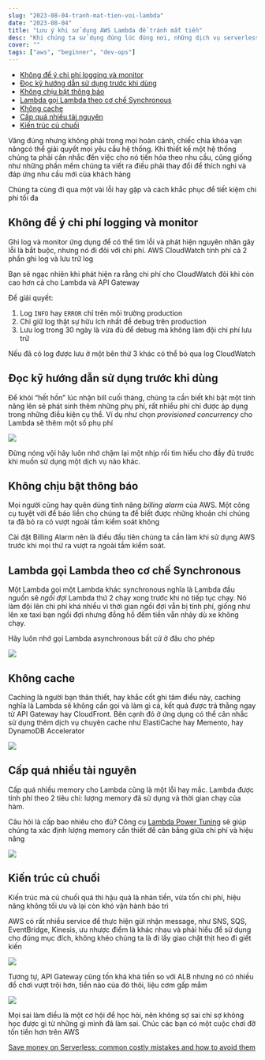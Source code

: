 ```yaml
---
slug: "2023-08-04-tranh-mat-tien-voi-lambda"
date: "2023-08-04"
title: "Lưu ý khi sử dụng AWS Lambda để tránh mất tiền"
desc: "Khi chúng ta sử dụng đúng lúc đúng nơi, những dịch vụ serverless như Lambda sẽ rẻ hơn so với hệ thống bình thường, chúng ta vẫn nghe quảng cáo nhan nhản serverless thì xài nhiêu trả nhiêu, an toàn hơn, khả năng mở rộng và phục hồi tốt hơn cách truyền thống, có thật sự đúng như quảng cáo không?"
cover: ""
tags: ["aws", "beginner", "dev-ops"]
---
```


<!-- TOC -->

- [Không để ý chi phí logging và monitor](#không-để-ý-chi-phí-logging-và-monitor)
- [Đọc kỹ hướng dẫn sử dụng trước khi dùng](#đọc-kỹ-hướng-dẫn-sử-dụng-trước-khi-dùng)
- [Không chịu bật thông báo](#không-chịu-bật-thông-báo)
- [Lambda gọi Lambda theo cơ chế Synchronous](#lambda-gọi-lambda-theo-cơ-chế-synchronous)
- [Không cache](#không-cache)
- [Cấp quá nhiều tài nguyên](#cấp-quá-nhiều-tài-nguyên)
- [Kiến trúc củ chuối](#kiến-trúc-củ-chuối)

<!-- /TOC -->

Vâng đúng nhưng không phải trong mọi hoàn cảnh, chiếc chìa khóa vạn năngcó thể giải quyết mọi yêu cầu hệ thống. Khi thiết kế một hệ thống chúng ta phải cân nhắc đến việc cho nó tiến hóa theo nhu cầu, cũng giống như những phần mềm chúng ta viết ra điều phải thay đổi để thích nghi và đáp ứng nhu cầu mới của khách hàng

Chúng ta cùng đi qua một vài lỗi hay gặp và cách khắc phục để tiết kiệm chi phí tối đa

## Không để ý chi phí logging và monitor

Ghi log và monitor ứng dụng để có thể tìm lỗi và phát hiện nguyên nhân gây lỗi là bắt buộc, nhưng nó đi đôi với chi phí. AWS CloudWatch tính phí cả 2 phần ghi log và lưu trữ log

Bạn sẽ ngạc nhiên khi phát hiện ra rằng chi phí cho CloudWatch đôi khi còn cao hơn cả cho Lambda và API Gateway

Để giải quyết:

1. Log `INFO` hay `ERROR` chỉ trên môi trường production
2. Chỉ giữ log thật sự hữu ích nhất để debug trên production
3. Lưu log trong 30 ngày là vừa đủ để debug mà không làm đội chi phí lưu trữ

Nếu đã có log được lưu ở một bên thứ 3 khác có thể bỏ qua log CloudWatch

## Đọc kỹ hướng dẫn sử dụng trước khi dùng

Để khỏi “hết hồn” lúc nhận bill cuối tháng, chúng ta cần biết khi bật một tính năng lên sẽ phát sinh thêm những phụ phí, rất nhiều phí chỉ được áp dụng trong những điều kiện cụ thể. Ví dụ như chọn *provisioned concurrency* cho Lambda sẽ thêm một số phụ phí

![](https://lumigo.io/wp-content/uploads/2023/07/1_ER0It8JsAuL3D1ECFlUBog-768x349.jpg)

Đừng nóng vội hãy luôn nhớ chậm lại một nhịp rồi tìm hiểu cho đầy đủ trước khi muốn sử dụng một dịch vụ nào khác.

## Không chịu bật thông báo

Mọi người cũng hay quên dùng tính năng *billing alarm* của AWS. Một công cụ tuyệt vời để báo liền cho chúng ta để biết được những khoản chi chúng ta đã bỏ ra có vượt ngoài tầm kiểm soát không

Cài đặt Billing Alarm nên là điều đầu tiên chúng ta cần làm khi sử dụng AWS trước khi mọi thứ ra vượt ra ngoài tầm kiểm soát.

## Lambda gọi Lambda theo cơ chế Synchronous

Một Lambda gọi một Lambda khác synchronous nghĩa là Lambda đầu nguồn sẽ *ngồi đợi* Lambda thứ 2 chạy xong trước khi nó tiếp tục chạy. Nó làm đội lên chi phí khá nhiều vì thời gian ngồi đợi vẫn bị tính phí, giống như lên xe taxi bạn ngồi đợi nhưng đồng hồ đếm tiền vẫn nhảy dù xe không chạy.

Hãy luôn nhớ gọi Lambda asynchronous bất cứ ở đâu cho phép

![](https://lumigo.io/wp-content/uploads/2023/07/1__Z1-AG9GVnzRSQW_a77yYQ-768x334.png)

## Không cache

Caching là người bạn thân thiết, hay khắc cốt ghi tâm điều này, caching nghĩa là Lambda sẽ không cần gọi và làm gì cả, kết quả được trả thằng ngay từ API Gateway hay CloudFront. Bên cạnh đó ở ứng dụng có thể cân nhắc sử dụng thêm dịch vụ chuyên cache như ElastiCache hay Memento, hay DynamoDB Accelerator

![](https://lumigo.io/wp-content/uploads/2023/07/0_9V50W4A0o6-r7bce-768x329.png)

## Cấp quá nhiều tài nguyên

Cấp quá nhiều memory cho Lambda cũng là một lỗi hay mắc. Lambda được tính phí theo 2 tiêu chi: lượng memory đã sử dụng và thời gian chạy của hàm.

Câu hỏi là cấp bao nhiêu cho đủ? Công cụ [Lambda Power Tuning](https://github.com/alexcasalboni/aws-lambda-power-tuning) sẽ giúp chúng ta xác định lượng memory cần thiết để cân bằng giữa chi phí và hiệu năng

![](https://lumigo.io/wp-content/uploads/2023/07/0_V70C8Qw83OYgW5FW.png)

## Kiến trúc củ chuối

Kiến trúc mà củ chuối quá thì hậu quả là nhản tiền, vừa tốn chi phí, hiệu năng không tối ưu và lại còn khó vận hành bảo trì

AWS có rất nhiều service để thực hiện gửi nhận message, như SNS, SQS, EventBridge, Kinesis, ưu nhược điểm là khác nhau và phải hiểu để sử dụng cho đúng mục đích, không khéo chúng ta là đi lấy giao chặt thịt heo đi giết kiến

![](https://lumigo.io/wp-content/uploads/2023/07/1_WQOGHnPyWMfVIR3yO3D0zA-768x485.jpg)

Tương tự, API Gateway cũng tốn khá khá tiền so với ALB nhưng nó có nhiều đồ chơi vượt trội hơn, tiền nào của đó thôi, liệu cơm gấp mắm

![](https://lumigo.io/wp-content/uploads/2023/07/1_gpJi-nd7tx8etGi0nvKR2A-768x383.png)

Mọi sai làm điều là một cơ hội để học hỏi, nên không sợ sai chỉ sợ không học được gì từ những gì mình đã làm sai. Chúc các bạn có một cuộc chơi đỡ tốn tiền hơn trên AWS

[Save money on Serverless: common costly mistakes and how to avoid them](https://lumigo.io/blog/save-money-on-serverless-common-costly-mistakes-and-how-to-avoid-them/)

